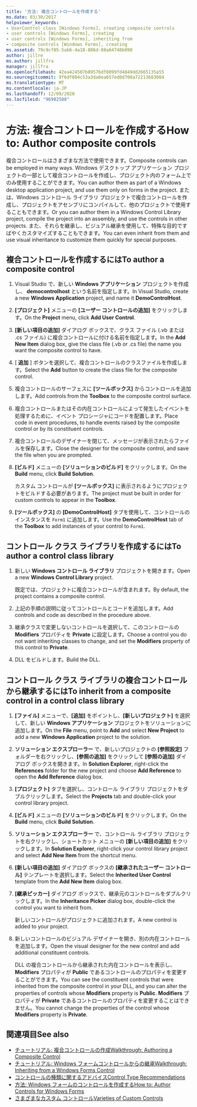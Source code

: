 ```yaml
---
title: '方法: 複合コントロールを作成する'
ms.date: 03/30/2017
helpviewer_keywords:
- UserControl class [Windows Forms], creating composite controls
- user controls [Windows Forms], creating
- user controls [Windows Forms], inheriting from
- composite controls [Windows Forms], creating
ms.assetid: 79c9cf05-5ab6-4a18-886d-88a64748b098
author: jillre
ms.author: jillfra
manager: jillfra
ms.openlocfilehash: 42ea424507b89576df8099fd4849dd2665135a55
ms.sourcegitcommit: 9f6df084c53a3da0ea657ed0d708a72213683084
ms.translationtype: MT
ms.contentlocale: ja-JP
ms.lasthandoff: 12/09/2020
ms.locfileid: "96982588"
---
```

# <a name="how-to-author-composite-controls"></a><span data-ttu-id="6e5a3-102">方法: 複合コントロールを作成する</span><span class="sxs-lookup"><span data-stu-id="6e5a3-102">How to: Author composite controls</span></span>

<span data-ttu-id="6e5a3-103">複合コントロールはさまざまな方法で使用できます。</span><span class="sxs-lookup"><span data-stu-id="6e5a3-103">Composite controls can be employed in many ways.</span></span> <span data-ttu-id="6e5a3-104">Windows デスクトップ アプリケーション プロジェクトの一部として複合コントロールを作成し、プロジェクト内のフォーム上でのみ使用することができます。</span><span class="sxs-lookup"><span data-stu-id="6e5a3-104">You can author them as part of a Windows desktop application project, and use them only on forms in the project.</span></span> <span data-ttu-id="6e5a3-105">または、Windows コントロール ライブラリ プロジェクトで複合コントロールを作成し、プロジェクトをアセンブリにコンパイルして、他のプロジェクトで使用することもできます。</span><span class="sxs-lookup"><span data-stu-id="6e5a3-105">Or you can author them in a Windows Control Library project, compile the project into an assembly, and use the controls in other projects.</span></span> <span data-ttu-id="6e5a3-106">また、それらを継承し、ビジュアル継承を使用して、特殊な目的ですばやくカスタマイズすることもできます。</span><span class="sxs-lookup"><span data-stu-id="6e5a3-106">You can even inherit from them and use visual inheritance to customize them quickly for special purposes.</span></span>

## <a name="to-author-a-composite-control"></a><span data-ttu-id="6e5a3-107">複合コントロールを作成するには</span><span class="sxs-lookup"><span data-stu-id="6e5a3-107">To author a composite control</span></span>

1. <span data-ttu-id="6e5a3-108">Visual Studio で、新しい **Windows アプリケーション** プロジェクトを作成し、 **democontrolhost** という名前を指定します。</span><span class="sxs-lookup"><span data-stu-id="6e5a3-108">In Visual Studio, create a new **Windows Application** project, and name it **DemoControlHost**.</span></span>

2. <span data-ttu-id="6e5a3-109">**[プロジェクト]** メニューの **[ユーザー コントロールの追加]** をクリックします。</span><span class="sxs-lookup"><span data-stu-id="6e5a3-109">On the **Project** menu, click **Add User Control**.</span></span>

3. <span data-ttu-id="6e5a3-110">**[新しい項目の追加]** ダイアログ ボックスで、クラス ファイル (.vb または .cs ファイル) に複合コントロールに付ける名前を指定します。</span><span class="sxs-lookup"><span data-stu-id="6e5a3-110">In the **Add New Item** dialog box, give the class file (.vb or .cs file) the name you want the composite control to have.</span></span>

4. <span data-ttu-id="6e5a3-111">[ **追加** ] ボタンを選択して、複合コントロールのクラスファイルを作成します。</span><span class="sxs-lookup"><span data-stu-id="6e5a3-111">Select the **Add** button to create the class file for the composite control.</span></span>

5. <span data-ttu-id="6e5a3-112">複合コントロールのサーフェスに **[ツールボックス]** からコントロールを追加します。</span><span class="sxs-lookup"><span data-stu-id="6e5a3-112">Add controls from the **Toolbox** to the composite control surface.</span></span>

6. <span data-ttu-id="6e5a3-113">複合コントロールまたはその内在コントロールによって発生したイベントを処理するために、イベント プロシージャにコードを配置します。</span><span class="sxs-lookup"><span data-stu-id="6e5a3-113">Place code in event procedures, to handle events raised by the composite control or by its constituent controls.</span></span>

7. <span data-ttu-id="6e5a3-114">複合コントロールのデザイナーを閉じて、メッセージが表示されたらファイルを保存します。</span><span class="sxs-lookup"><span data-stu-id="6e5a3-114">Close the designer for the composite control, and save the file when you are prompted.</span></span>

8. <span data-ttu-id="6e5a3-115">**[ビルド]** メニューの **[ソリューションのビルド]** をクリックします。</span><span class="sxs-lookup"><span data-stu-id="6e5a3-115">On the **Build** menu, click **Build Solution**.</span></span>

     <span data-ttu-id="6e5a3-116">カスタム コントロールが **[ツールボックス]** に表示されるようにプロジェクトをビルドする必要があります。</span><span class="sxs-lookup"><span data-stu-id="6e5a3-116">The project must be built in order for custom controls to appear in the **Toolbox**.</span></span>

9. <span data-ttu-id="6e5a3-117">**[ツールボックス]** の **[DemoControlHost]** タブを使用して、コントロールのインスタンスを `Form1` に追加します。</span><span class="sxs-lookup"><span data-stu-id="6e5a3-117">Use the **DemoControlHost** tab of the **Toolbox** to add instances of your control to `Form1`.</span></span>

## <a name="to-author-a-control-class-library"></a><span data-ttu-id="6e5a3-118">コントロール クラス ライブラリを作成するには</span><span class="sxs-lookup"><span data-stu-id="6e5a3-118">To author a control class library</span></span>

1. <span data-ttu-id="6e5a3-119">新しい **Windows コントロール ライブラリ** プロジェクトを開きます。</span><span class="sxs-lookup"><span data-stu-id="6e5a3-119">Open a new **Windows Control Library** project.</span></span>

     <span data-ttu-id="6e5a3-120">既定では、プロジェクトに複合コントロールが含まれます。</span><span class="sxs-lookup"><span data-stu-id="6e5a3-120">By default, the project contains a composite control.</span></span>

2. <span data-ttu-id="6e5a3-121">上記の手順の説明に従ってコントロールとコードを追加します。</span><span class="sxs-lookup"><span data-stu-id="6e5a3-121">Add controls and code as described in the procedure above.</span></span>

3. <span data-ttu-id="6e5a3-122">継承クラスで変更しないコントロールを選択して、このコントロールの **Modifiers** プロパティを **Private** に設定します。</span><span class="sxs-lookup"><span data-stu-id="6e5a3-122">Choose a control you do not want inheriting classes to change, and set the **Modifiers** property of this control to **Private**.</span></span>

4. <span data-ttu-id="6e5a3-123">DLL をビルドします。</span><span class="sxs-lookup"><span data-stu-id="6e5a3-123">Build the DLL.</span></span>

## <a name="to-inherit-from-a-composite-control-in-a-control-class-library"></a><span data-ttu-id="6e5a3-124">コントロール クラス ライブラリの複合コントロールから継承するには</span><span class="sxs-lookup"><span data-stu-id="6e5a3-124">To inherit from a composite control in a control class library</span></span>

1. <span data-ttu-id="6e5a3-125">**[ファイル]** メニューで、**[追加]** をポイントし、**[新しいプロジェクト]** を選択して、新しい **Windows アプリケーション** プロジェクトをソリューションに追加します。</span><span class="sxs-lookup"><span data-stu-id="6e5a3-125">On the **File** menu, point to **Add** and select **New Project** to add a new **Windows Application** project to the solution.</span></span>

2. <span data-ttu-id="6e5a3-126">**ソリューション エクスプローラー** で、新しいプロジェクトの **[参照設定]** フォルダーを右クリックし、**[参照の追加]** をクリックして **[参照の追加]** ダイアログ ボックスを開きます。</span><span class="sxs-lookup"><span data-stu-id="6e5a3-126">In **Solution Explorer**, right-click the **References** folder for the new project and choose **Add Reference** to open the **Add Reference** dialog box.</span></span>

3. <span data-ttu-id="6e5a3-127">**[プロジェクト]** タブを選択し、コントロール ライブラリ プロジェクトをダブルクリックします。</span><span class="sxs-lookup"><span data-stu-id="6e5a3-127">Select the **Projects** tab and double-click your control library project.</span></span>

4. <span data-ttu-id="6e5a3-128">**[ビルド]** メニューの **[ソリューションのビルド]** をクリックします。</span><span class="sxs-lookup"><span data-stu-id="6e5a3-128">On the **Build** menu, click **Build Solution**.</span></span>

5. <span data-ttu-id="6e5a3-129">**ソリューション エクスプローラー** で、コントロール ライブラリ プロジェクトを右クリックし、ショートカット メニューの **[新しい項目の追加]** をクリックします。</span><span class="sxs-lookup"><span data-stu-id="6e5a3-129">In **Solution Explorer**, right-click your control library project and select **Add New Item** from the shortcut menu.</span></span>

6. <span data-ttu-id="6e5a3-130">**[新しい項目の追加]** ダイアログ ボックスの **[継承されたユーザー コントロール]** テンプレートを選択します。</span><span class="sxs-lookup"><span data-stu-id="6e5a3-130">Select the **Inherited User Control** template from the **Add New Item** dialog box.</span></span>

7. <span data-ttu-id="6e5a3-131">**[継承ピッカー]** ダイアログ ボックスで、継承元のコントロールをダブルクリックします。</span><span class="sxs-lookup"><span data-stu-id="6e5a3-131">In the **Inheritance Picker** dialog box, double-click the control you want to inherit from.</span></span>

     <span data-ttu-id="6e5a3-132">新しいコントロールがプロジェクトに追加されます。</span><span class="sxs-lookup"><span data-stu-id="6e5a3-132">A new control is added to your project.</span></span>

8. <span data-ttu-id="6e5a3-133">新しいコントロールのビジュアル デザイナーを開き、別の内在コントロールを追加します。</span><span class="sxs-lookup"><span data-stu-id="6e5a3-133">Open the visual designer for the new control and add additional constituent controls.</span></span>

     <span data-ttu-id="6e5a3-134">DLL の複合コントロールから継承された内在コントロールを表示し、**Modifiers** プロパティが **Public** であるコントロールのプロパティを変更することができます。</span><span class="sxs-lookup"><span data-stu-id="6e5a3-134">You can see the constituent controls that were inherited from the composite control in your DLL, and you can alter the properties of controls whose **Modifiers** property is **Public**.</span></span> <span data-ttu-id="6e5a3-135">**Modifiers** プロパティが **Private** であるコントロールのプロパティを変更することはできません。</span><span class="sxs-lookup"><span data-stu-id="6e5a3-135">You cannot change the properties of the control whose **Modifiers** property is **Private**.</span></span>

## <a name="see-also"></a><span data-ttu-id="6e5a3-136">関連項目</span><span class="sxs-lookup"><span data-stu-id="6e5a3-136">See also</span></span>

- [<span data-ttu-id="6e5a3-137">チュートリアル: 複合コントロールの作成</span><span class="sxs-lookup"><span data-stu-id="6e5a3-137">Walkthrough: Authoring a Composite Control</span></span>](walkthrough-authoring-a-composite-control-with-visual-csharp.md)
- [<span data-ttu-id="6e5a3-138">チュートリアル: Windows フォームコントロールからの継承</span><span class="sxs-lookup"><span data-stu-id="6e5a3-138">Walkthrough: Inheriting from a Windows Forms Control</span></span>](walkthrough-inheriting-from-a-windows-forms-control-with-visual-csharp.md)
- [<span data-ttu-id="6e5a3-139">コントロールの種類に関するアドバイス</span><span class="sxs-lookup"><span data-stu-id="6e5a3-139">Control Type Recommendations</span></span>](control-type-recommendations.md)
- [<span data-ttu-id="6e5a3-140">方法: Windows フォームのコントロールを作成する</span><span class="sxs-lookup"><span data-stu-id="6e5a3-140">How to: Author Controls for Windows Forms</span></span>](how-to-author-controls-for-windows-forms.md)
- [<span data-ttu-id="6e5a3-141">さまざまなカスタム コントロール</span><span class="sxs-lookup"><span data-stu-id="6e5a3-141">Varieties of Custom Controls</span></span>](varieties-of-custom-controls.md)
